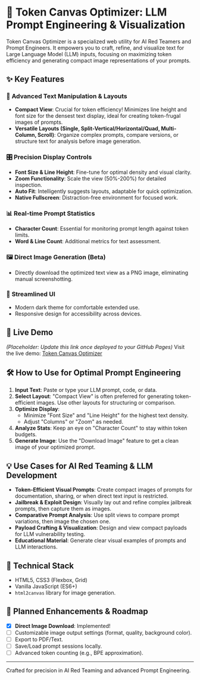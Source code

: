 # 🔧 Token Canvas Optimizer: LLM Prompt Engineering & Visualization

Token Canvas Optimizer is a specialized web utility for AI Red Teamers and Prompt Engineers. It empowers you to craft, refine, and visualize text for Large Language Model (LLM) inputs, focusing on maximizing token efficiency and generating compact image representations of your prompts.

## ✨ Key Features

### 📝 **Advanced Text Manipulation & Layouts**
-   **Compact View**: Crucial for token efficiency! Minimizes line height and font size for the densest text display, ideal for creating token-frugal images of prompts.
-   **Versatile Layouts (Single, Split-Vertical/Horizontal/Quad, Multi-Column, Scroll)**: Organize complex prompts, compare versions, or structure text for analysis before image generation.

### 🎛️ **Precision Display Controls**
-   **Font Size & Line Height**: Fine-tune for optimal density and visual clarity.
-   **Zoom Functionality**: Scale the view (50%-200%) for detailed inspection.
-   **Auto Fit**: Intelligently suggests layouts, adaptable for quick optimization.
-   **Native Fullscreen**: Distraction-free environment for focused work.

### 📊 **Real-time Prompt Statistics**
-   **Character Count**: Essential for monitoring prompt length against token limits.
-   **Word & Line Count**: Additional metrics for text assessment.

### 🖼️ **Direct Image Generation (Beta)**
-   Directly download the optimized text view as a PNG image, eliminating manual screenshotting.

### 🎨 **Streamlined UI**
-   Modern dark theme for comfortable extended use.
-   Responsive design for accessibility across devices.

## 🚀 Live Demo
_(Placeholder: Update this link once deployed to your GitHub Pages)_
Visit the live demo: [Token Canvas Optimizer](https://your-username.github.io/your-repo-name)

## 🛠️ How to Use for Optimal Prompt Engineering

1.  **Input Text**: Paste or type your LLM prompt, code, or data.
2.  **Select Layout**: "Compact View" is often preferred for generating token-efficient images. Use other layouts for structuring or comparison.
3.  **Optimize Display**:
    *   Minimize "Font Size" and "Line Height" for the highest text density.
    *   Adjust "Columns" or "Zoom" as needed.
4.  **Analyze Stats**: Keep an eye on "Character Count" to stay within token budgets.
5.  **Generate Image**: Use the "Download Image" feature to get a clean image of your optimized prompt.

## 💡 Use Cases for AI Red Teaming & LLM Development

-   **Token-Efficient Visual Prompts**: Create compact images of prompts for documentation, sharing, or when direct text input is restricted.
-   **Jailbreak & Exploit Design**: Visually lay out and refine complex jailbreak prompts, then capture them as images.
-   **Comparative Prompt Analysis**: Use split views to compare prompt variations, then image the chosen one.
-   **Payload Crafting & Visualization**: Design and view compact payloads for LLM vulnerability testing.
-   **Educational Material**: Generate clear visual examples of prompts and LLM interactions.

## 🔧 Technical Stack
-   HTML5, CSS3 (Flexbox, Grid)
-   Vanilla JavaScript (ES6+)
-   `html2canvas` library for image generation.

## 🌟 Planned Enhancements & Roadmap

-   [X] **Direct Image Download**: Implemented!
-   [ ] Customizable image output settings (format, quality, background color).
-   [ ] Export to PDF/Text.
-   [ ] Save/Load prompt sessions locally.
-   [ ] Advanced token counting (e.g., BPE approximation).

---

Crafted for precision in AI Red Teaming and advanced Prompt Engineering.